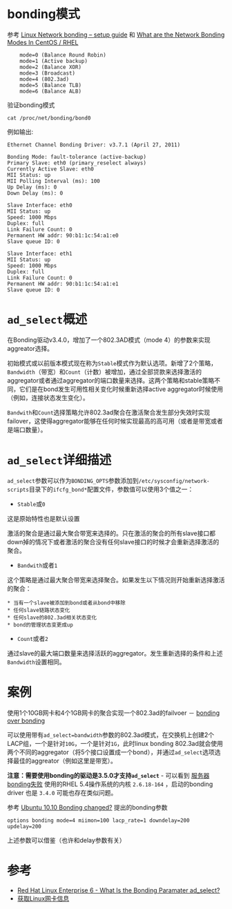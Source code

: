 # bonding模式

参考 [Linux Network bonding – setup guide](https://www.cloudibee.com/network-bonding-modes/) 和 [What are the Network Bonding Modes In CentOS / RHEL](https://www.thegeekdiary.com/what-are-the-network-bonding-modes-in-centos-rhel/)

```
    mode=0 (Balance Round Robin)
    mode=1 (Active backup)
    mode=2 (Balance XOR)
    mode=3 (Broadcast)
    mode=4 (802.3ad)
    mode=5 (Balance TLB)
    mode=6 (Balance ALB)
```

验证bonding模式

```
cat /proc/net/bonding/bond0 
```

例如输出:

```
Ethernet Channel Bonding Driver: v3.7.1 (April 27, 2011)

Bonding Mode: fault-tolerance (active-backup)
Primary Slave: eth0 (primary_reselect always)
Currently Active Slave: eth0
MII Status: up
MII Polling Interval (ms): 100
Up Delay (ms): 0
Down Delay (ms): 0

Slave Interface: eth0
MII Status: up
Speed: 1000 Mbps
Duplex: full
Link Failure Count: 0
Permanent HW addr: 90:b1:1c:54:a1:e0
Slave queue ID: 0

Slave Interface: eth1
MII Status: up
Speed: 1000 Mbps
Duplex: full
Link Failure Count: 0
Permanent HW addr: 90:b1:1c:54:a1:e1
Slave queue ID: 0
```

# `ad_select`概述

在Bonding驱动v3.4.0，增加了一个802.3AD模式（mode 4）的参数来实现aggreator选择。

初始模式或以前版本模式现在称为`Stable`模式作为默认选项。新增了2个策略，`Bandwidth`（带宽）和`Count`（计数）被增加，通过全部贷款来选择激活的aggregator或者通过aggregator的端口数量来选择。这两个策略和stable策略不同，它们是在bond发生可用性相关变化时候重新选择active aggregator时候使用（例如，连接状态发生变化）。

`Bandwith`和`Count`选择策略允许802.3ad聚合在激活聚合发生部分失效时实现failover，这使得aggregator能够在任何时候实现最高的高可用（或者是带宽或者是端口数量）。

# `ad_select`详细描述

`ad_select`参数可以作为`BONDING_OPTS`参数添加到`/etc/sysconfig/network-scripts`目录下的`ifcfg_bond*`配置文件，参数值可以使用3个值之一：

* `Stable`或`0`

这是原始特性也是默认设置

激活的聚合是通过最大聚合带宽来选择的。只在激活的聚合的所有slave接口都down掉的情况下或者激活的聚合没有任何slave接口的时候才会重新选择激活的聚合。

* `Bandwith`或者`1`

这个策略是通过最大聚合带宽来选择聚合。如果发生以下情况则开始重新选择激活的聚合：

    * 当有一个slave被添加到bond或者从bond中移除
    * 任何slave链路状态变化
    * 任何slave的802.3ad相关状态变化
    * bond的管理状态变更成up

* `Count`或者`2`

通过slave的最大端口数量来选择活跃的aggregator。发生重新选择的条件和上述`Bandwidth`设置相同。

# 案例

使用1个10GB网卡和4个1GB网卡的聚合实现一个802.3ad的failvoer － [bonding over bonding](http://sourceforge.net/p/bonding/discussion/77913/thread/d44ec9cc/)

可以使用带有`ad_select=bandwidth`参数的802.3ad模式，在交换机上创建2个LACP组，一个是针对`10G`，一个是针对`1G`，此时linux bonding 802.3ad就会使用两个不同的aggregator（将5个接口设置成一个bond），并通过`ad_select`选项选择最佳的aggreator（例如这里是带宽）。

**注意：需要使用bonding的驱动是3.5.0才支持`ad_select`** - 可以看到 [服务器bonding失败](#服务器bonding失败) 使用的RHEL 5.4操作系统的内核 `2.6.18-164` ，启动的bonding driver 也是 `3.4.0` 可能也存在类似问题。

参考 [Ubuntu 10.10 Bonding changed?](http://ubuntuforums.org/showthread.php?t=1595177) 提出的bonding参数

    options bonding mode=4 miimon=100 lacp_rate=1 downdelay=200 updelay=200

上述参数可以借鉴（也许和delay参数有关）

# 参考

* [Red Hat Linux Enterprise 6 - What Is the Bonding Paramater ad_select?](http://support.hp.com/hk-en/document/c02695247)
* [获取Linux网卡信息](#获取Linux网卡信息)
